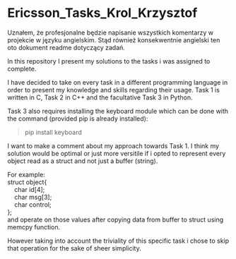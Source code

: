 # Ericsson_Tasks_Krol_Krzysztof

Uznałem, że profesjonalne będzie napisanie wszystkich komentarzy w projekcie w języku angielskim. Stąd również konsekwentnie angielski ten oto dokument readme dotyczący zadań.

In this repository I present my solutions to the tasks i was assigned to complete.

I have decided to take on every task in a different programming language in order to present my knowledge and skills regarding their usage.
Task 1 is written in C, Task 2 in C++ and the facultative Task 3 in Python. 

Task 3 also requires installing the keyboard module which can be done with the command (provided pip is already installed):
>pip install keyboard

I want to make a comment about my approach towards Task 1. I think my solution would be optimal or just more versitile if i opted to represent every object read as a struct and not just a buffer (string).

For example:<br/>
struct object{<br/>
&nbsp;&nbsp;&nbsp;&nbsp;char id[4];<br/>
&nbsp;&nbsp;&nbsp;&nbsp;char msg[3];<br/>
&nbsp;&nbsp;&nbsp;&nbsp;char control;<br/>
};<br/>
and operate on those values after copying data from buffer to struct using memcpy function.

However taking into account the triviality of this specific task i chose to skip that operation for the sake of sheer simplicity.
